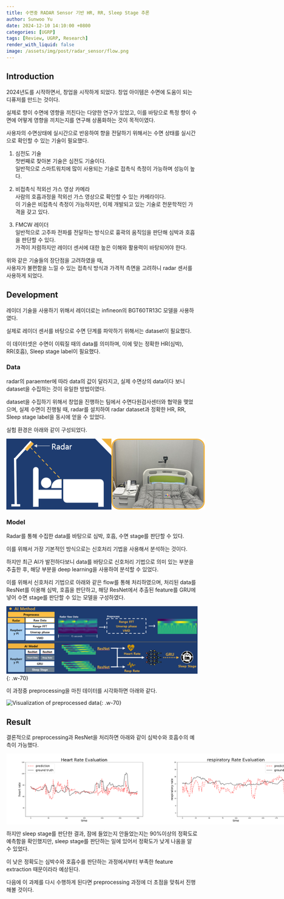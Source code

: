 ```yaml
---
title: 수면중 RADAR Sensor 기반 HR, RR, Sleep Stage 추론
author: Sunwoo Yu
date: 2024-12-10 14:10:00 +0800
categories: [UGRP]
tags: [Review, UGRP, Research]
render_with_liquid: false
image: /assets/img/post/radar_sensor/flow.png
---
```


## Introduction

2024년도를 시작하면서, 창업을 시작하게 되었다.
창업 아이템은 수면에 도움이 되는 디퓨저를 만드는 것이다.

실제로 향이 수면에 영향을 끼친다는 다양한 연구가 있었고, 
이를 바탕으로 특정 향이 수면에 어떻게 영향을 끼치는지를 연구해 상품화하는 것이 목적이였다.

사용자의 수면상태에 실시간으로 반응하여 향을 전달하기 위해서는 수면 상태를 실시간으로 확인할 수 있는 기술이 필요했다.

1. 심전도 기술<br>
  첫번째로 찾아본 기술은 심전도 기술이다. <br>
  일반적으로 스마트워치에 많이 사용되는 기술로 접촉식 측정이 가능하며 성능이 높다.

2. 비접촉식 적외선 가스 영상 카메라<br>
  사람의 호흡과정을 적외선 가스 영상으로 확인할 수 있는 카메라이다.<br>
  이 기술은 비접촉식 측정이 가능하지만, 이제 개발되고 있는 기술로 천문학적인 가격을 갖고 있다.

3. FMCW 레이더<br>
  일반적으로 고주파 전파를 전달하는 방식으로 흉곽의 움직임을 판단해 심박과 호흡을 판단할 수 있다.<br>
  가격이 저렴하지만 레이더 센서에 대한 높은 이해와 활용력이 바탕되어야 한다.

위와 같은 기술들의 장단점을 고려하였을 때, <br>
사용자가 불편함을 느낄 수 있는 접촉식 방식과 가격적 측면을 고려하니 radar 센서를 사용하게 되었다.

## Development
레이더 기술을 사용하기 위해서 레이더로는 infineon의 BGT60TR13C 모델을 사용하였다.

실제로 레이더 센서를 바탕으로 수면 단계를 파악하기 위해서는 dataset이 필요했다.

이 데이터셋은 수면이 이뤄질 때의 data를 의미하며, 이에 맞는 정확한 HR(심박), RR(호흡), Sleep stage label이 필요했다.

### Data
radar의 paraemter에 따라 data의 값이 달라지고,
실제 수면상의 data이다 보니 dataset을 수집하는 것이 유일한 방법이였다.

dataset을 수집하기 위해서 창업을 진행하는 팀에서 수면다원검사센터와 협약을 맺었으며,
실제 수면이 진행될 때, radar를 설치하여 radar dataset과 정확한 HR, RR, Sleep stage label을 동시에 얻을 수 있었다.

실험 환경은 아래와 같이 구성되었다.

<div style="display: flex; justify-content: space-around;">
    <img src="/assets/img/post/radar_sensor/radar_pos_fig.png" alt="expected environment" width="400"/>
    <img src="/assets/img/post/radar_sensor/radar_pos.png" alt="actual environment" width="400"/>
</div>


### Model
Radar를 통해 수집한 data를 바탕으로 심박, 호흡, 수면 stage를 판단할 수 있다.

이를 위해서 가장 기본적인 방식으로는 신호처리 기법을 사용해서 분석하는 것이다.

하지만 최근 AI가 발전하다보니 data를 바탕으로 신호처리 기법으로 의미 있는 부분을 추출한 후,
해당 부분을 deep learning을 사용하여 분석할 수 있었다.

이를 위해서 신호처리 기법으로 아래와 같은 flow를 통해 처리하였으며,
처리된 data를 ResNet를 이용해 심박, 호흡을 판단하고,
해당 ResNet에서 추출된 feature를 GRU에 넣어 수면 stage를 판단할 수 있는 모델을 구성하였다.

![Preprocessing & AI Model]( /assets/img/post/radar_sensor/flow.png ){: .w-70}

이 과정중 preprocessing을 마친 데이터를 시각화하면 아래와 같다.

![Visualization of preprocessed data]( /assets/img/post/radar_sensor/radar_graph.gif ){: .w-70}

## Result
결론적으로 preprocessing과 ResNet을 처리하면 아래와 같이 심박수와 호흡수의 예측이 가능했다.

<div style="display: flex; justify-content: space-around;">
    <img src="/assets/img/post/radar_sensor/heartrate.png" alt="HeartRate" width="400"/>
    <img src="/assets/img/post/radar_sensor/respiratoryrate.png" alt="RespiratoryRate" width="400"/>
</div>

하지만 sleep stage를 판단한 결과,
잠에 들었는지 안들었는지는 90%이상의 정확도로 예측함을 확인했지만,
sleep stage를 판단하는 일에 있어서 정확도가 낮게 나옴을 알 수 있었다.

이 낮은 정확도는 심박수와 호흡수를 판단하는 과정에서부터 부족한 feature extraction 때문이라라 예상된다.

다음에 이 과제를 다시 수행하게 된다면 preprocessing 과정에 더 초점을 맞춰서 진행해볼 것이다.
